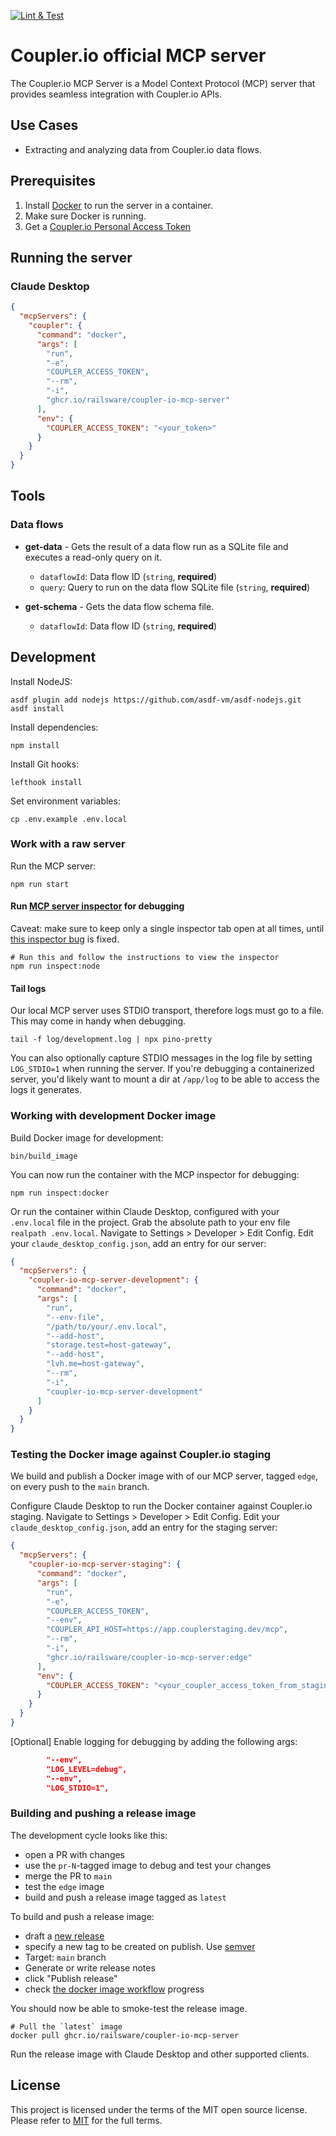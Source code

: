 [![Lint & Test](https://github.com/railsware/coupler-io-mcp-server/actions/workflows/lint-and-test.yml/badge.svg)](https://github.com/railsware/coupler-io-mcp-server/actions/workflows/lint-and-test.yml)

# Coupler.io official MCP server
The Coupler.io MCP Server is a Model Context Protocol (MCP) server that provides seamless integration with Coupler.io APIs.

## Use Cases
- Extracting and analyzing data from Coupler.io data flows.

## Prerequisites
1. Install [Docker](https://www.docker.com/) to run the server in a container.
2. Make sure Docker is running.
3. Get a [Coupler.io Personal Access Token](https://app.coupler.io/app/ai_features)

## Running the server
### Claude Desktop
```json
{
  "mcpServers": {
    "coupler": {
      "command": "docker",
      "args": [
        "run",
        "-e",
        "COUPLER_ACCESS_TOKEN",
        "--rm",
        "-i",
        "ghcr.io/railsware/coupler-io-mcp-server"
      ],
      "env": {
        "COUPLER_ACCESS_TOKEN": "<your_token>"
      }
    }
  }
}
```

## Tools
### Data flows
- **get-data** - Gets the result of a data flow run as a SQLite file and executes a read-only query on it.
  - `dataflowId`: Data flow ID (`string`, **required**)
  - `query`: Query to run on the data flow SQLite file (`string`, **required**)

- **get-schema** - Gets the data flow schema file.
  - `dataflowId`: Data flow ID (`string`, **required**)

## Development

Install NodeJS:
```shell
asdf plugin add nodejs https://github.com/asdf-vm/asdf-nodejs.git
asdf install
```

Install dependencies:
```shell
npm install
```

Install Git hooks:
```shell
lefthook install
```

Set environment variables:
```shell
cp .env.example .env.local
```

### Work with a raw server
Run the MCP server:
```shell
npm run start
```

#### Run [MCP server inspector](https://github.com/modelcontextprotocol/inspector) for debugging
Caveat: make sure to keep only a single inspector tab open at all times, until [this inspector bug](https://github.com/modelcontextprotocol/inspector/issues/302) is fixed.
```shell
# Run this and follow the instructions to view the inspector
npm run inspect:node
```

#### Tail logs
Our local MCP server uses STDIO transport, therefore logs must go to a file. This may come in handy when debugging.
```shell
tail -f log/development.log | npx pino-pretty
```
You can also optionally capture STDIO messages in the log file by setting `LOG_STDIO=1` when running the server.
If you're debugging a containerized server, you'd likely want to mount a dir at `/app/log` to be able to access the logs it generates.

### Working with development Docker image
Build Docker image for development:
```shell
bin/build_image
```

You can now run the container with the MCP inspector for debugging:
```shell
npm run inspect:docker
```

Or run the container within Claude Desktop, configured with your `.env.local` file in the project.
Grab the absolute path to your env file `realpath .env.local`.
Navigate to Settings > Developer > Edit Config.
Edit your `claude_desktop_config.json`, add an entry for our server:
```json
{
  "mcpServers": {
    "coupler-io-mcp-server-development": {
      "command": "docker",
      "args": [
        "run",
        "--env-file",
        "/path/to/your/.env.local",
        "--add-host",
        "storage.test=host-gateway",
        "--add-host",
        "lvh.me=host-gateway",
        "--rm",
        "-i",
        "coupler-io-mcp-server-development"
      ]
    }
  }
}
```

### Testing the Docker image against Coupler.io staging
We build and publish a Docker image with of our MCP server, tagged `edge`, on every push to the `main` branch.

Configure Claude Desktop to run the Docker container against Coupler.io staging.
Navigate to Settings > Developer > Edit Config.
Edit your `claude_desktop_config.json`, add an entry for the staging server:
```json
{
  "mcpServers": {
    "coupler-io-mcp-server-staging": {
      "command": "docker",
      "args": [
        "run",
        "-e",
        "COUPLER_ACCESS_TOKEN",
        "--env",
        "COUPLER_API_HOST=https://app.couplerstaging.dev/mcp",
        "--rm",
        "-i",
        "ghcr.io/railsware/coupler-io-mcp-server:edge"
      ],
      "env": {
        "COUPLER_ACCESS_TOKEN": "<your_coupler_access_token_from_staging>"
      }
    }
  }
}
```

[Optional] Enable logging for debugging by adding the following args:
```json
        "--env",
        "LOG_LEVEL=debug",
        "--env",
        "LOG_STDIO=1",
```

### Building and pushing a release image
The development cycle looks like this:
- open a PR with changes
- use the `pr-N`-tagged image to debug and test your changes
- merge the PR to `main`
- test the `edge` image
- build and push a release image tagged as `latest`

To build and push a release image:
- draft a [new release](https://github.com/railsware/coupler-io-mcp-server/releases/new?target=main)
- specify a new tag to be created on publish. Use [semver](https://semver.org/)
- Target: `main` branch
- Generate or write release notes
- click "Publish release"
- check [the docker image workflow](https://github.com/railsware/coupler-io-mcp-server/actions/workflows/publish-docker-image.yml) progress

You should now be able to smoke-test the release image.
```shell
# Pull the `latest` image
docker pull ghcr.io/railsware/coupler-io-mcp-server
```
Run the release image with Claude Desktop and other supported clients.

## License
This project is licensed under the terms of the MIT open source license. Please refer to [MIT](./LICENSE) for the full terms.
